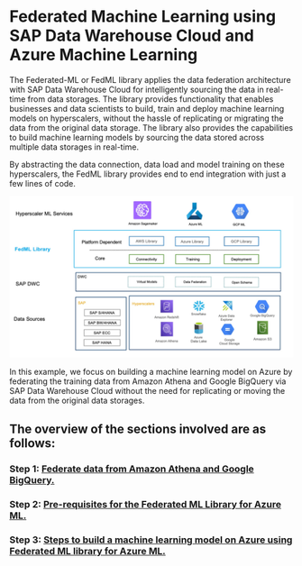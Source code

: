 # **Federated Machine Learning using SAP Data Warehouse Cloud and Azure Machine Learning**

The Federated-ML or FedML library applies the data federation architecture with SAP Data Warehouse Cloud for intelligently sourcing the data in real-time from data storages. The library provides functionality that enables businesses and data scientists to build, train and deploy machine learning models on hyperscalers, without the hassle of replicating or migrating the data from the original data storage. The library also provides the capabilities to build machine learning models by sourcing the data stored across multiple data storages in real-time.

By abstracting the data connection, data load and model training on these hyperscalers, the FedML library provides end to end integration with just a few lines of code.


![FedML Architecture](images/fedml_architecture.png)


In this example, we focus on building a machine learning model on Azure by federating the training data from Amazon Athena and Google BigQuery via SAP Data Warehouse Cloud without the need for replicating or moving the data from the original data storages.

## The overview of the sections involved are as follows:

### Step 1: [Federate data from Amazon Athena and Google BigQuery.](docs/data_federation.md)

### Step 2: [Pre-requisites for the Federated ML Library for Azure ML.](docs/prerequisites.md)

### Step 3: [Steps to build a machine learning model on Azure using Federated ML library for Azure ML.](docs/model_build_steps.md)

